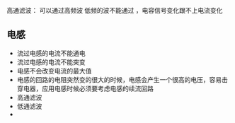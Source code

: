 
高通滤波： 可以通过高频波 低频的波不能通过 ，电容信号变化跟不上电流变化

## 电感
- 流过电感的电流不能通电
- 流过电感的电流不能突变
- 电感不会改变电流的最大值
- 电感的回路的电阻突然变的很大的时候，电感会产生一个很高的电压，容易击穿电器，应用电感时候必须要考虑电感的续流回路
-  高通滤波
-  低通滤波
-  